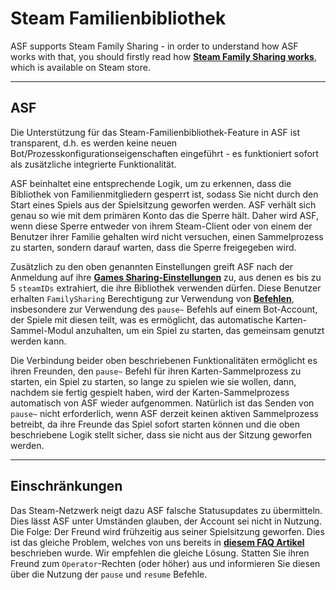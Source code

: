 # Steam Familienbibliothek

ASF supports Steam Family Sharing - in order to understand how ASF works with that, you should firstly read how **[Steam Family Sharing works](https://store.steampowered.com/promotion/familysharing)**, which is available on Steam store.

---

## ASF

Die Unterstützung für das Steam-Familienbibliothek-Feature in ASF ist transparent, d.h. es werden keine neuen Bot/Prozesskonfigurationseigenschaften eingeführt - es funktioniert sofort als zusätzliche integrierte Funktionalität.

ASF beinhaltet eine entsprechende Logik, um zu erkennen, dass die Bibliothek von Familienmitgliedern gesperrt ist, sodass Sie nicht durch den Start eines Spiels aus der Spielsitzung geworfen werden. ASF verhält sich genau so wie mit dem primären Konto das die Sperre hält. Daher wird ASF, wenn diese Sperre entweder von ihrem Steam-Client oder von einem der Benutzer ihrer Familie gehalten wird nicht versuchen, einen Sammelprozess zu starten, sondern darauf warten, dass die Sperre freigegeben wird.

Zusätzlich zu den oben genannten Einstellungen greift ASF nach der Anmeldung auf ihre **[Games Sharing-Einstellungen](https://store.steampowered.com/account/managedevices)** zu, aus denen es bis zu 5 `steamIDs` extrahiert, die ihre Bibliothek verwenden dürfen. Diese Benutzer erhalten `FamilySharing` Berechtigung zur Verwendung von **[Befehlen](https://github.com/JustArchiNET/ArchiSteamFarm/wiki/Commands-de-DE)**, insbesondere zur Verwendung des `pause~` Befehls auf einem Bot-Account, der Spiele mit diesen teilt, was es ermöglicht, das automatische Karten-Sammel-Modul anzuhalten, um ein Spiel zu starten, das gemeinsam genutzt werden kann.

Die Verbindung beider oben beschriebenen Funktionalitäten ermöglicht es ihren Freunden, den `pause~` Befehl für ihren Karten-Sammelprozess zu starten, ein Spiel zu starten, so lange zu spielen wie sie wollen, dann, nachdem sie fertig gespielt haben, wird der Karten-Sammelprozess automatisch von ASF wieder aufgenommen. Natürlich ist das Senden von `pause~` nicht erforderlich, wenn ASF derzeit keinen aktiven Sammelprozess betreibt, da ihre Freunde das Spiel sofort starten können und die oben beschriebene Logik stellt sicher, dass sie nicht aus der Sitzung geworfen werden.

---

## Einschränkungen

Das Steam-Netzwerk neigt dazu ASF falsche Statusupdates zu übermitteln. Dies lässt ASF unter Umständen glauben, der Account sei nicht in Nutzung. Die Folge: Der Freund wird frühzeitig aus seiner Spielsitzung geworfen. Dies ist das gleiche Problem, welches von uns bereits in **[diesem FAQ Artikel](https://github.com/JustArchiNET/ArchiSteamFarm/wiki/FAQ-de-DE#asf-wirft-mich-aus-meiner-steam-client-sitzung-w%C3%A4hrend-ich-spiele--dieser-account-wird-an-einem-anderen-pc-verwendet)** beschrieben wurde. Wir empfehlen die gleiche Lösung. Statten Sie ihren Freund zum `Operator`-Rechten (oder höher) aus und informieren Sie diesen über die Nutzung der `pause` und `resume` Befehle.
